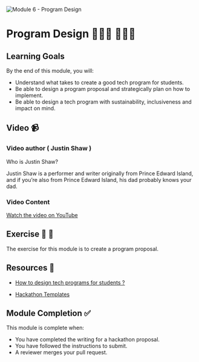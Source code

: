 ![Module 6 - Program Design]()

# Program Design 👨🏾‍💻 👩🏾‍💻

## Learning Goals

By the end of this module, you will:
- Understand what takes to create a good tech program for students.
- Be able to design a program proposal and  strategically plan on how to implement.
- Be able to design a tech program with sustainability, inclusiveness and impact on mind.



## Video 📹

### Video author ( Justin Shaw )

Who is Justin Shaw?

Justin Shaw is a performer and writer originally from Prince Edward Island, and if you’re also from Prince Edward Island, his dad probably knows your dad. 

### Video Content

[Watch the video on YouTube](https://www.ted.com/talks/justin_shaw_how_to_plan_a_proposal)

## Exercise  📝 📖

The exercise for this module is to create a program proposal.

## Resources  📖

- [How to design tech programs for students ?](https://www.edutopia.org/article/how-design-tech-programs-prepare-students-future/)

- [Hackathon Templates](https://guide.mlh.io/general-information/creating-your-hackathon-schedule/general-mlh-tips)


## Module Completion ✅

This module is complete when:
-   You have completed the writing for a hackathon proposal.
-   You have followed the instructions to submit.
-   A reviewer merges your pull request.